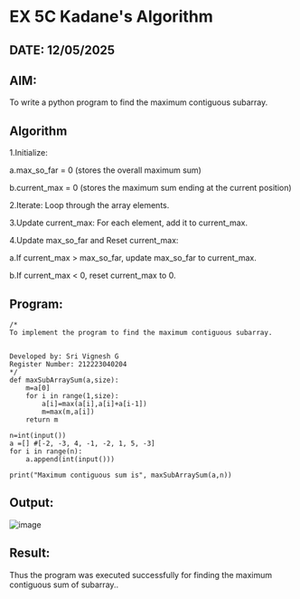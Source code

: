 # EX 5C Kadane's Algorithm
## DATE: 12/05/2025
## AIM:
To write a python program to find the maximum contiguous subarray.


## Algorithm
1.Initialize:

a.max_so_far = 0 (stores the overall maximum sum)

b.current_max = 0 (stores the maximum sum ending at the current position)

2.Iterate: Loop through the array elements.

3.Update current_max: For each element, add it to current_max.

4.Update max_so_far and Reset current_max:

a.If current_max > max_so_far, update max_so_far to current_max.

b.If current_max < 0, reset current_max to 0. 

## Program:
```
/*
To implement the program to find the maximum contiguous subarray.


Developed by: Sri Vignesh G
Register Number: 212223040204
*/
def maxSubArraySum(a,size):
    m=a[0]
    for i in range(1,size):
        a[i]=max(a[i],a[i]+a[i-1])
        m=max(m,a[i])
    return m
    
n=int(input())  
a =[] #[-2, -3, 4, -1, -2, 1, 5, -3]
for i in range(n):
    a.append(int(input()))
  
print("Maximum contiguous sum is", maxSubArraySum(a,n))
```

## Output:

![image](https://github.com/user-attachments/assets/3331c971-3827-43a2-910b-e5ea10ce4d1d)



## Result:
Thus the program was executed successfully for finding the maximum contiguous sum of subarray..
